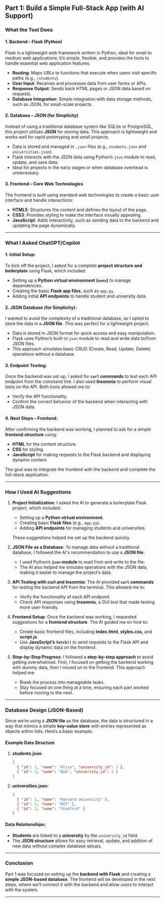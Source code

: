## Part 1: Build a Simple Full-Stack App (with AI Support)

### What the Tool Does

#### 1. **Backend – Flask (Python)**
Flask is a lightweight web framework written in Python, ideal for small to medium web applications. It’s simple, flexible, and provides the tools to handle essential web application features:

- **Routing**: Maps URLs to functions that execute when users visit specific paths (e.g., `/students`).
- **User Input**: Receives and processes data from user forms or APIs.
- **Response Output**: Sends back HTML pages or JSON data based on requests.
- **Database Integration**: Simple integration with data storage methods, such as JSON, for small-scale projects.

#### 2. **Database – JSON (for Simplicity)**
Instead of using a traditional database system like SQLite or PostgreSQL, this project utilizes **JSON** for storing data. This approach is lightweight and works well for rapid prototyping and small projects.

- Data is stored and managed in `.json` files (e.g., `students.json` and `universities.json`).
- Flask interacts with the JSON data using Python’s `json` module to read, update, and save data.
- Ideal for projects in the early stages or when database overhead is unnecessary.

#### 3. **Frontend – Core Web Technologies**
The frontend is built using standard web technologies to create a basic user interface and handle interactions:

- **HTML5**: Structures the content and defines the layout of the page.
- **CSS3**: Provides styling to make the interface visually appealing.
- **JavaScript**: Adds interactivity, such as sending data to the backend and updating the page dynamically.

---

### What I Asked ChatGPT/Copilot

#### 1. **Initial Setup:**
To kick off the project, I asked for a complete **project structure and boilerplate** using Flask, which included:

- Setting up a **Python virtual environment (`venv`)** to manage dependencies.
- Creating the basic **Flask app files**, such as `app.py`.
- Adding initial **API endpoints** to handle student and university data.

#### 2. **JSON Database (for Simplicity):**
I wanted to avoid the complexity of a traditional database, so I opted to store the data in a **JSON file**. This was perfect for a lightweight project.

- Data is stored in JSON format for quick access and easy manipulation.
- Flask uses Python’s built-in `json` module to read and write data to/from JSON files.
- This approach simulates basic CRUD (Create, Read, Update, Delete) operations without a database.

#### 3. **Endpoint Testing:**
Once the backend was set up, I asked for **`curl` commands** to test each API endpoint from the command line. I also used **Insomnia** to perform visual tests on the API. Both tools allowed me to:

- Verify the API functionality.
- Confirm the correct behavior of the backend when interacting with JSON data.

#### 4. **Next Steps – Frontend:**
After confirming the backend was working, I planned to ask for a simple **frontend structure** using:

- **HTML** for the content structure.
- **CSS** for styling.
- **JavaScript** for making requests to the Flask backend and displaying dynamic content.

The goal was to integrate the frontend with the backend and complete the full-stack application.

---

### How I Used AI Suggestions

1. **Project Initialization**:
   I asked the AI to generate a boilerplate Flask project, which included:

   - Setting up a **Python virtual environment**.
   - Creating basic **Flask files** (e.g., `app.py`).
   - Adding **API endpoints** for managing students and universities.

   These suggestions helped me set up the backend quickly.

2. **JSON File as a Database**:
   To manage data without a traditional database, I followed the AI's recommendation to use a **JSON file**:

   - I used Python’s **`json` module** to read from and write to the file.
   - The AI also helped me simulate operations with the JSON data, making it easier to manage the project’s data.

3. **API Testing with curl and Insomnia**:
   The AI provided **`curl` commands** for testing the backend API from the terminal. This allowed me to:

   - Verify the functionality of each API endpoint.
   - Check API responses using **Insomnia**, a GUI tool that made testing more user-friendly.

4. **Frontend Setup**:
   Once the backend was working, I requested suggestions for a **frontend structure**. The AI guided me on how to:

   - Create basic frontend files, including **index.html**, **styles.css**, and **script.js**.
   - Use **JavaScript’s `fetch()`** to send requests to the Flask API and display dynamic data on the frontend.

5. **Step-by-Step Progress**:
   I followed a **step-by-step approach** to avoid getting overwhelmed. First, I focused on getting the backend working with dummy data, then I moved on to the frontend. This approach helped me:

   - Break the process into manageable tasks.
   - Stay focused on one thing at a time, ensuring each part worked before moving to the next.

---

### Database Design (JSON-Based)

Since we’re using a **JSON file** as the database, the data is structured in a way that mimics a simple **key-value store** with entries represented as objects within lists. Here’s a basic example:

#### Example Data Structure

1. **students.json**:
   ```json
   [
     { "id": 1, "name": "Alice", "university_id": 1 },
     { "id": 2, "name": "Bob", "university_id": 2 }
   ]
   ```

2. **universities.json**:
   ```json
   [
     { "id": 1, "name": "Harvard University" },
     { "id": 2, "name": "MIT" },
     { "id": 3, "name": "Stanford" }
   ]
   ```

#### Data Relationships:
- **Students** are linked to a **university** by the `university_id` field.
- The **JSON structure** allows for easy retrieval, update, and addition of new data without complex database setups.

---

### Conclusion

Part 1 was focused on setting up the **backend with Flask** and creating a **simple JSON-based database**. The frontend will be developed in the next steps, where we’ll connect it with the backend and allow users to interact with the system.

---

